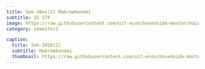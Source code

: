 ```yaml
---
title: Sok-30xx(2) Makroøkonomi
subtitle: 15 STP
image: https://raw.githubusercontent.com/uit-econ/hovedside-master/main/assets/img/Sok-3020(2).jpg
category: semester2

caption:
  title: Sok-3020(2)
  subtitle: Makroøkonomi
  thumbnail: https://raw.githubusercontent.com/uit-econ/hovedside-master/main/assets/img/Sok-3020(2).jpg
---
```



